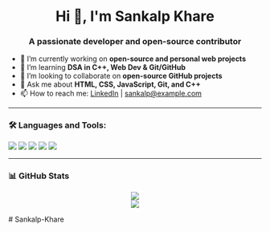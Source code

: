 <h1 align="center">Hi 👋, I'm Sankalp Khare</h1>
<h3 align="center">A passionate developer and open-source contributor</h3>

- 🔭 I’m currently working on **open-source and personal web projects**
- 🌱 I’m learning **DSA in C++, Web Dev & Git/GitHub**
- 👯 I’m looking to collaborate on **open-source GitHub projects**
- 💬 Ask me about **HTML, CSS, JavaScript, Git, and C++**
- 📫 How to reach me: [LinkedIn](https://www.linkedin.com/in/yourprofile) | sankalp@example.com

---

### 🛠️ Languages and Tools:

<p align="left">
  <img src="https://img.shields.io/badge/C++-00599C?style=for-the-badge&logo=c%2B%2B&logoColor=white"/>
  <img src="https://img.shields.io/badge/HTML5-E34F26?style=for-the-badge&logo=html5&logoColor=white"/>
  <img src="https://img.shields.io/badge/CSS3-1572B6?style=for-the-badge&logo=css3&logoColor=white"/>
  <img src="https://img.shields.io/badge/JavaScript-F7DF1E?style=for-the-badge&logo=javascript&logoColor=black"/>
  <img src="https://img.shields.io/badge/Git-F05032?style=for-the-badge&logo=git&logoColor=white"/>
</p>

---

### 📊 GitHub Stats

<p align="center">
  <img src="https://github-readme-stats.vercel.app/api?username=sankalpkhare&show_icons=true&theme=radical" />
  <br />
  <img src="https://github-readme-streak-stats.herokuapp.com/?user=sankalpkhare&theme=radical" />
</p>
# Sankalp-Khare
